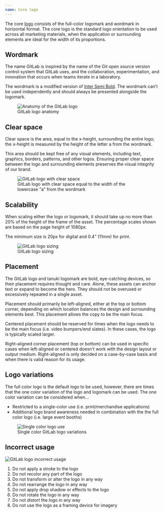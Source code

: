 ```yaml
---
name: Core logo
---
```


The core [logo](https://about.gitlab.com/press/press-kit/) consists of the full-color logomark and wordmark in horizontal format. The core logo is the standard logo orientation to be used across all marketing materials, when the application or surrounding elements are ideal for the width of its proportions.

## Wordmark

The name GitLab is inspired by the name of the Git open source version control system that GitLab uses, and the collaboration, experimentation, and innovation that occurs when teams iterate in a laboratory.

The wordmark is a modified version of [Inter Semi Bold](https://fonts.google.com/specimen/Inter). The wordmark can’t be used independently and should always be presented alongside the logomark.

<figure class="figure" role="figure" aria-label="GitLab logo anatomy">
  <img class="figure-img p-a-5 img-50" src="/img/brand/gitlab-logo-anatomy.svg" alt="Anatomy of the GitLab logo" role="img" />
  <figcaption class="figure-caption">GitLab logo anatomy</figcaption>
</figure>

## Clear space

Clear space is the area, equal to the x-height, surrounding the entire logo; the x-height is measured by the height of the letter a from the wordmark.

This area should be kept free of any visual elements, including text, graphics, borders, patterns, and other logos. Ensuring proper clear space between the logo and surrounding elements preserves the visual integrity of our brand.

<figure class="figure" role="figure" aria-label="with clear space equal to the width of the lowercase 'a' from the wordmark">
  <img class="figure-img p-a-5 img-50" src="/img/brand/core-logo-clearspace.svg" alt="GitLab logo with clear space" role="img" />
  <figcaption class="figure-caption">GitLab logo with clear space equal to the width of the lowercase "a" from the wordmark</figcaption>
</figure>

## Scalability

When scaling either the logo or logomark, it should take up no more than 20% of the height of the frame of the asset. The percentage scales shown are based on the page height of 1080px.

The minimum size is 20px for digital and 0.4” (11mm) for print.

<figure class="figure" role="figure" aria-label="GitLab logo sizing">
  <img class="figure-img p-a-5" src="/img/brand/core-logo-scalability.svg" alt="GitLab logo sizing" role="img" />
  <figcaption class="figure-caption">GitLab logo sizing</figcaption>
</figure>

## Placement

The GitLab logo and tanuki logomark are bold, eye-catching devices, so their placement requires thought and care. Alone, these assets can anchor text or expand to become the hero. They should not be overused or excessively repeated in a single asset.

Placement should primarily be left-aligned, either at the top or bottom corner, depending on which location balances the design and surrounding elements best. This placement allows the copy to be the main focus.

Centered placement should be reserved for times when the logo needs to be the main focus (i.e. video bumpers/end slates). In these cases, the logo is typically scaled larger.

Right-aligned corner placement (top or bottom) can be used in specific cases when left-aligned or centered doesn't work with the design layout or output medium. Right-aligned is only decided on a case-by-case basis and when there is valid reason for its usage.

## Logo variations

The full color logo is the default logo to be used, however, there are times that the one color variation of the logo and logomark can be used. The one color variation can be considered when…

- Restricted to a single-color use (i.e. print/merchandise applications)
- Additional logo brand awareness needed in combination with the the full color logo (i.e. large event booths)

<figure class="figure" role="figure" aria-label="Single color GitLab logo variations">
  <img class="figure-img p-a-5" src="/img/brand/core-logo-logo-variations.svg" alt="Single color logo use" role="img" />
  <figcaption class="figure-caption">Single color GitLab logo variations</figcaption>
</figure>

## Incorrect usage

<img class="d-block a-center gl-mt-7 gl-mb-7" src="/img/brand/core-logo-incorrect-usage.svg" alt="GitLab logo incorrect usage" role="img" />

1. Do not apply a stroke to the logo
1. Do not recolor any part of the logo
1. Do not transform or alter the logo in any way
1. Do not rearrange the logo in any way
1. Do not apply drop shadow or effects to the logo
1. Do not rotate the logo in any way
1. Do not distort the logo in any way
1. Do not use the logo as a framing device for imagery
